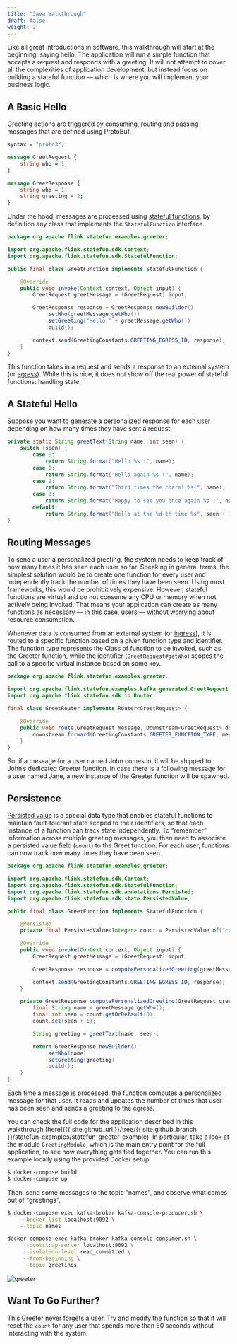 ```yaml
---
title: "Java Walkthrough"
draft: false
weight: 2
---
```


Like all great introductions in software, this walkthrough will start at the beginning: saying hello. The application will run a simple function that accepts a request and responds with a greeting. It will not attempt to cover all the complexities of application development, but instead focus on building a stateful function — which is where you will implement your business logic.
## A Basic Hello

Greeting actions are triggered by consuming, routing and passing messages that are defined using ProtoBuf.

```protobuf
syntax = "proto3";

message GreetRequest {
    string who = 1;
}

message GreetResponse {
    string who = 1;
    string greeting = 2;
}
```

Under the hood, messages are processed using [stateful functions](/sdk/java/), by definition any class that implements the `StatefulFunction` interface.

```java
package org.apache.flink.statefun.examples.greeter;

import org.apache.flink.statefun.sdk.Context;
import org.apache.flink.statefun.sdk.StatefulFunction;

public final class GreetFunction implements StatefulFunction {

    @Override
    public void invoke(Context context, Object input) {
        GreetRequest greetMessage = (GreetRequest) input;

        GreetResponse response = GreetResponse.newBuilder()
            .setWho(greetMessage.getWho())
            .setGreeting("Hello " + greetMessage.getWho())
            .build();

        context.send(GreetingConstants.GREETING_EGRESS_ID, response);
    }
}
```

This function takes in a request and sends a response to an external system (or [egress](/io-module/#egress)). While this is nice, it does not show off the real power of stateful functions: handling state.

## A Stateful Hello

Suppose you want to generate a personalized response for each user depending on how many times they have sent a request.

```java
private static String greetText(String name, int seen) {
    switch (seen) {
        case 0:
            return String.format("Hello %s !", name);
        case 1:
            return String.format("Hello again %s !", name);
        case 2:
            return String.format("Third times the charm! %s!", name);
        case 3:
            return String.format("Happy to see you once again %s !", name);
        default:
            return String.format("Hello at the %d-th time %s", seen + 1, name);
}
```

## Routing Messages

To send a user a personalized greeting, the system needs to keep track of how many times it has seen each user so far. Speaking in general terms, the simplest solution would be to create one function for every user and independently track the number of times they have been seen. Using most frameworks, this would be prohibitively expensive. However, stateful functions are virtual and do not consume any CPU or memory when not actively being invoked. That means your application can create as many functions as necessary — in this case, users — without worrying about resource consumption.

Whenever data is consumed from an external system (or [ingress](/io-module/#ingress)), it is routed to a specific function based on a given function type and identifier. The function type represents the Class of function to be invoked, such as the Greeter function, while the identifier (`GreetRequest#getWho`) scopes the call to a specific virtual instance based on some key.

```java
package org.apache.flink.statefun.examples.greeter;

import org.apache.flink.statefun.examples.kafka.generated.GreetRequest;
import org.apache.flink.statefun.sdk.io.Router;

final class GreetRouter implements Router<GreetRequest> {

    @Override
    public void route(GreetRequest message, Downstream<GreetRequest> downstream) {
        downstream.forward(GreetingConstants.GREETER_FUNCTION_TYPE, message.getWho(), message);
    }
}
```

So, if a message for a user named John comes in, it will be shipped to John’s dedicated Greeter function. In case there is a following message for a user named Jane, a new instance of the Greeter function will be spawned.

## Persistence

[Persisted value](/sdk/#persistence) is a special data type that enables stateful functions to maintain fault-tolerant state scoped to their identifiers, so that each instance of a function can track state independently. To “remember” information across multiple greeting messages, you then need to associate a persisted value field (`count`) to the Greet function. For each user, functions can now track how many times they have been seen.

```java
package org.apache.flink.statefun.examples.greeter;

import org.apache.flink.statefun.sdk.Context;
import org.apache.flink.statefun.sdk.StatefulFunction;
import org.apache.flink.statefun.sdk.annotations.Persisted;
import org.apache.flink.statefun.sdk.state.PersistedValue;

public final class GreetFunction implements StatefulFunction {

    @Persisted
    private final PersistedValue<Integer> count = PersistedValue.of("count", Integer.class);

    @Override
    public void invoke(Context context, Object input) {
        GreetRequest greetMessage = (GreetRequest) input;

        GreetResponse response = computePersonalizedGreeting(greetMessage);

        context.send(GreetingConstants.GREETING_EGRESS_ID, response);
    }

    private GreetResponse computePersonalizedGreeting(GreetRequest greetMessage) {
        final String name = greetMessage.getWho();
        final int seen = count.getOrDefault(0);
        count.set(seen + 1);

        String greeting = greetText(name, seen);

        return GreetResponse.newBuilder()
            .setWho(name)
            .setGreeting(greeting)
            .build();
    }
}
```

Each time a message is processed, the function computes a personalized message for that user. It reads and updates the number of times that user has been seen and sends a greeting to the egress.

You can check the full code for the application described in this walkthrough [here]({{ site.github_url }}/tree/{{ site.github_branch }}/statefun-examples/statefun-greeter-example). In particular, take a look at the module `GreetingModule`, which is the main entry point for the full application, to see how everything gets tied together. You can run this example locally using the provided Docker setup.

```bash
$ docker-compose build 
$ docker-compose up
```

Then, send some messages to the topic "names", and observe what comes out of "greetings".

```bash
$ docker-compose exec kafka-broker kafka-console-producer.sh \
    --broker-list localhost:9092 \
    --topic names

docker-compose exec kafka-broker kafka-console-consumer.sh \
     --bootstrap-server localhost:9092 \
     --isolation-level read_committed \
     --from-beginning \
     --topic greetings
```

![greeter](/fig/greeter-function.gif)

## Want To Go Further?

This Greeter never forgets a user. Try and modify the function so that it will reset the `count` for any user that spends more than 60 seconds without interacting with the system.